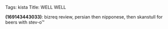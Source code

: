 Tags: kista
Title: WELL WELL
  
**(169143443033)**: bizreq review, persian then nipponese, then skanstull for beers with stev-o™